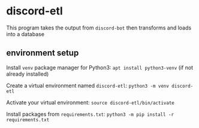 # discord-etl
This program takes the output from `discord-bot` then transforms and loads into a database

## environment setup

Install `venv` package manager for Python3: `apt install python3-venv` (if not already installed)

Create a virtual environment named `discord-etl`: `python3 -m venv discord-etl`

Activate your virtual environment: `source discord-etl/bin/activate`

Install packages from `requirements.txt`: `python3 -m pip install -r requirements.txt`
